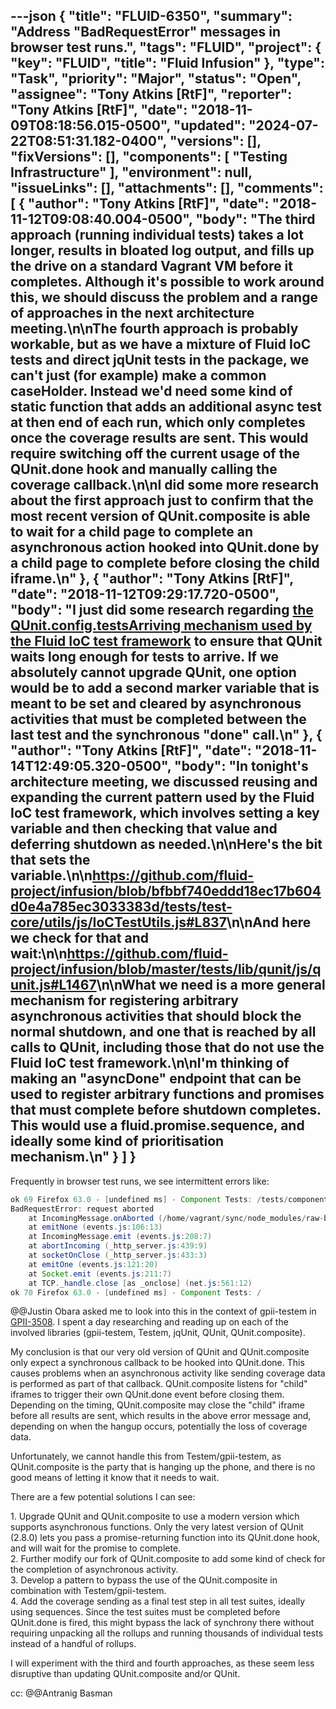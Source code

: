 ---json
{
  "title": "FLUID-6350",
  "summary": "Address \"BadRequestError\" messages in browser test runs.",
  "tags": "FLUID",
  "project": {
    "key": "FLUID",
    "title": "Fluid Infusion"
  },
  "type": "Task",
  "priority": "Major",
  "status": "Open",
  "assignee": "Tony Atkins [RtF]",
  "reporter": "Tony Atkins [RtF]",
  "date": "2018-11-09T08:18:56.015-0500",
  "updated": "2024-07-22T08:51:31.182-0400",
  "versions": [],
  "fixVersions": [],
  "components": [
    "Testing Infrastructure"
  ],
  "environment": null,
  "issueLinks": [],
  "attachments": [],
  "comments": [
    {
      "author": "Tony Atkins [RtF]",
      "date": "2018-11-12T09:08:40.004-0500",
      "body": "The third approach (running individual tests) takes a lot longer, results in bloated log output, and fills up the drive on a standard Vagrant VM before it completes.  Although it's possible to work around this, we should discuss the problem and a range of approaches in the next architecture meeting.\n\nThe fourth approach is probably workable, but as we have a mixture of Fluid IoC tests and direct jqUnit tests in the package, we can't just (for example) make a common caseHolder.  Instead we'd need some kind of static function that adds an additional async test at then end of each run, which only completes once the coverage results are sent.  This would require switching off the current usage of the QUnit.done hook and manually calling the coverage callback.\n\nI did some more research about the first approach just to confirm that the most recent version of QUnit.composite is able to wait for a child page to complete an asynchronous action hooked into QUnit.done by a child page to complete before closing the child iframe.\n"
    },
    {
      "author": "Tony Atkins [RtF]",
      "date": "2018-11-12T09:29:17.720-0500",
      "body": "I just did some research regarding [the QUnit.config.testsArriving mechanism used by the Fluid IoC test framework](https://github.com/fluid-project/infusion/blob/master/tests/lib/qunit/js/qunit.js#L1467) to ensure that QUnit waits long enough for tests to arrive.  If we absolutely cannot upgrade QUnit, one option would be to add a second marker variable that is meant to be set and cleared by asynchronous activities that must be completed between the last test and the synchronous \"done\" call.\n"
    },
    {
      "author": "Tony Atkins [RtF]",
      "date": "2018-11-14T12:49:05.320-0500",
      "body": "In tonight's architecture meeting, we discussed reusing and expanding the current pattern used by the Fluid IoC test framework, which involves setting a key variable and then checking that value and deferring shutdown as needed.\n\nHere's the bit that sets the variable.\n\n<https://github.com/fluid-project/infusion/blob/bfbbf740eddd18ec17b604d0e4a785ec3033383d/tests/test-core/utils/js/IoCTestUtils.js#L837>\n\nAnd here we check for that and wait:\n\n<https://github.com/fluid-project/infusion/blob/master/tests/lib/qunit/js/qunit.js#L1467>\n\nWhat we need is a more general mechanism for registering arbitrary asynchronous activities that should block the normal shutdown, and one that is reached by all calls to QUnit, including those that do not use the Fluid IoC test framework.\n\nI'm thinking of making an \"asyncDone\" endpoint that can be used to register arbitrary functions and promises that must complete before shutdown completes.  This would use a fluid.promise.sequence, and ideally some kind of prioritisation mechanism.\n"
    }
  ]
}
---
Frequently in browser test runs, we see intermittent errors like:

```java
ok 69 Firefox 63.0 - [undefined ms] - Component Tests: /tests/component-tests/tooltip/html/Tooltip-test.html
BadRequestError: request aborted
    at IncomingMessage.onAborted (/home/vagrant/sync/node_modules/raw-body/index.js:231:10)
    at emitNone (events.js:106:13)
    at IncomingMessage.emit (events.js:208:7)
    at abortIncoming (_http_server.js:439:9)
    at socketOnClose (_http_server.js:433:3)
    at emitOne (events.js:121:20)
    at Socket.emit (events.js:211:7)
    at TCP._handle.close [as _onclose] (net.js:561:12)
ok 70 Firefox 63.0 - [undefined ms] - Component Tests: /
```

@@Justin Obara asked me to look into this in the context of gpii-testem in [GPII-3508](https://issues.gpii.net/browse/GPII-3508).  I spent a day researching and reading up on each of the involved libraries (gpii-testem, Testem, jqUnit, QUnit, QUnit.composite).

My conclusion is that our very old version of QUnit and QUnit.composite only expect a synchronous callback to be hooked into QUnit.done.  This causes problems when an asynchronous activity like sending coverage data is performed as part of that callback.  QUnit.composite listens for "child" iframes to trigger their own QUnit.done event before closing them.  Depending on the timing, QUnit.composite may close the "child" iframe before all results are sent, which results in the above error message and, depending on when the hangup occurs, potentially the loss of coverage data.

Unfortunately, we cannot handle this from Testem/gpii-testem, as QUnit.composite is the party that is hanging up the phone, and there is no good means of letting it know that it needs to wait.

There are a few potential solutions I can see:

1\. Upgrade QUnit and QUnit.composite to use a modern version which supports asynchronous functions.  Only the very latest version of QUnit (2.8.0) lets you pass a promise-returning function into its QUnit.done hook, and will wait for the promise to complete.\
2\. Further modify our fork of QUnit.composite to add some kind of check for the completion of asynchronous activity.\
3\. Develop a pattern to bypass the use of the QUnit.composite in combination with Testem/gpii-testem.\
4\. Add the coverage sending as a final test step in all test suites, ideally using sequences.  Since the test suites must be completed before QUnit.done is fired, this might bypass the lack of synchrony there without requiring unpacking all the rollups and running thousands of individual tests instead of a handful of rollups.

I will experiment with the third and fourth approaches, as these seem less disruptive than updating QUnit.composite and/or QUnit.

cc: @@Antranig Basman

        